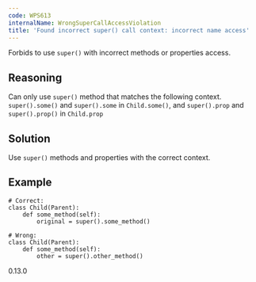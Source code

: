 ```yaml
---
code: WPS613
internalName: WrongSuperCallAccessViolation
title: 'Found incorrect super() call context: incorrect name access'
---
```


Forbids to use `super()` with incorrect methods or properties access.

## Reasoning
Can only use `super()` method that matches the following context.
`super().some()` and `super().some` in `Child.some()`, and
`super().prop` and `super().prop()` in `Child.prop`

## Solution
Use `super()` methods and properties with the correct context.

## Example

    # Correct:
    class Child(Parent):
        def some_method(self):
            original = super().some_method()
    
    # Wrong:
    class Child(Parent):
        def some_method(self):
            other = super().other_method()

<div class="versionadded">

0.13.0

</div>